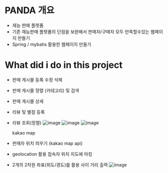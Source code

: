 # PANDA 개요
- 재능 판매 플렛폼 
- 기존 재능판매 플렛폼의 단점을 보완해서 판매자/구매자 모두 만족할수있는 웹페이지 만들기
- Spring / mybatis  활용한 웹페이지 만들기 

# What did i do in this project
- 판매 게시물 등록 수정 삭제
- 판매 게시물 정렬 (카테고리) 및 검색
- 판매 게시물 상세
- 리뷰 및 별점 등록 
- 리뷰 조회(정렬)
![image](https://user-images.githubusercontent.com/96643592/152725482-9fb52be5-d5c8-4012-b3d4-c16060926e27.png)
![image](https://user-images.githubusercontent.com/96643592/152791387-98d60631-1955-4d10-b801-d43fe9bc26ba.png)
![image](https://user-images.githubusercontent.com/96643592/152791283-328999ae-dd6b-4c19-9793-f31eef8e089e.png)


  kakao map
- 판매자 위치 띄우기 (kakao map api) 
- geolocation  활용 접속자 위치 지도에 마킹 
- 2개의 2차원 좌표(위도/경도)를 활용 사이 거리 출력
![image](https://user-images.githubusercontent.com/96643592/152725391-0c2ab7df-40c1-4a48-af78-e8a29069bff2.png)


